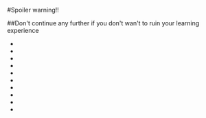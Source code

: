 #Spoiler warning!!

##Don't continue any further if you don't wan't to ruin your learning experience

*

*

*

*

*

*

*

*

*

*

